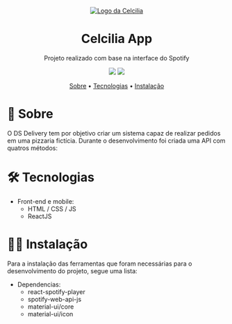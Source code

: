 <p align="center">
  <a href="https://dsdeliverysds2.netlify.app/">
    <img src="https://i.imgur.com/oQ8wguN.png" alt="Logo da Celcilia" />
  </a>
</p>

<h1 align="center">Celcilia App</h1>
<p align="center">Projeto realizado com base na interface do Spotify</p>

<p align="center">
  <img src="https://img.shields.io/static/v1?label=npm&message=6.14.6&color=C53534&style=flat-square&logo=npm"/>
  <img src="https://img.shields.io/static/v1?label=react&message=^17.0.1&color=61D9FB&style=flat-square&logo=react"/>
</p>

<p align="center">
 <a href="#-sobre">Sobre</a> •
 <a href="#-tecnologias">Tecnologias</a> • 
 <a href="#-instalação">Instalação</a>
</p>

# 📖 Sobre
<p>O DS Delivery tem por objetivo criar um sistema capaz de realizar pedidos em uma pizzaria fictícia. Durante o desenvolvimento foi criada uma 
API com quatros métodos:</p>

<h1>🛠 Tecnologias</h1>

- Front-end e mobile:
  - HTML / CSS / JS 
  - ReactJS

<h1>👨‍💻 Instalação</h1>
<p>Para a instalação das ferramentas que foram necessárias para o desenvolvimento do projeto, segue uma lista: </p>

- Dependencias:
  - react-spotify-player
  - spotify-web-api-js
  - material-ui/core
  - material-ui/icon
  
